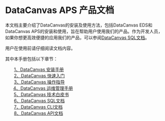 # DataCanvas APS 产品文档

本文档主要介绍了DataCanvas的安装及使用方法，包括DataCanvas EDS和DataCanvas APS的安装和使用，旨在帮助用户使用我们的产品。作为开发人员，如果你想更高效便捷的应用我们的产品，可以参阅<a href="/SQL/SQL1.md">DataCanvas SQL文档</a>。

用户在使用前请仔细阅读文档内容。

其中本手册包括以下章节：

　　<a href="/DataCanvas install/introduction.md">1、DataCanvas 安装手册</a><br/>
　　<a href="/getting started.md">2、DataCanvas 快速入门</a><br/>
　　<a href="/DataCanvas opera/operational guidance.md">3、DataCanvas 操作指导</a><br/>
　 &nbsp;&nbsp;<a href="/DataCanvas yunwei/DataCanvas yunwei.md">4、DataCanvas 运维管理手册</a><br/>
 &nbsp;&nbsp;&nbsp;&nbsp;&nbsp;&nbsp;  <a href="/DataCanvas baipishu/baipishu.md">5、DataCanvas 技术白皮书</a><br/>
　　<a href="/SQL/SQL1.md">6、DataCanvas SQL文档</a><br/>
　　<a href="/CLI/CLI.md">7、DataCanvas CLI文档</a><br/>
　　<a href="API/api.md">8、DataCanvas API文档</a>
  
  
